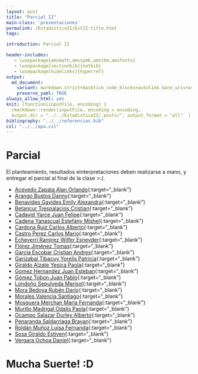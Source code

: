 ```yaml
---
layout: post
title: "Parcial II"
main-class: 'presentaciones'
permalink: /EstadisticaII/EstII:title.html
tags:

introduction: Parcial II

header-includes:
   - \usepackage{amsmath,amssymb,amsthm,amsfonts}
   - \usepackage[sectionbib]{natbib}
   - \usepackage[hidelinks]{hyperref}
output:
  md_document:
    variant: markdown_strict+backtick_code_blocks+autolink_bare_uris+ascii_identifiers+tex_math_single_backslash
    preserve_yaml: TRUE
always_allow_html: yes   
knit: (function(inputFile, encoding) {
  rmarkdown::render(inputFile, encoding = encoding,
  output_dir = "../../EstadisticaII/_posts/", output_format = "all"  ) })
bibliography: "../../referencias.bib"
csl: "../../apa.csl"
---
```


# Parcial

El planteamiento, resultados einterpretaciones deben realizarse a mano,
y entregar el parcial al final de la clase &gt;:(.

-   [Acevedo Zapata Alan
    Orlando](https://github.com/jiperezga/jiperezga.github.io/raw/master/Dataset/Parcial/P1152220366.pdf){:target=“\_blank”}
-   [Arango Bustos
    Danny](https://github.com/jiperezga/jiperezga.github.io/raw/master/Dataset/Parcial/P1214748239.pdf){:target=“\_blank”}
-   [Benavides Gavides Emily
    Alexandra](https://github.com/jiperezga/jiperezga.github.io/raw/master/Dataset/Parcial/P1023623327.pdf){:target=“\_blank”}
-   [Betancur Trespalacios
    Cristian](https://github.com/jiperezga/jiperezga.github.io/raw/master/Dataset/Parcial/P1001362881.pdf){:target=“\_blank”}
-   [Cadavid Yarce Juan
    Felipe](https://github.com/jiperezga/jiperezga.github.io/raw/master/Dataset/Parcial/P1044102034.pdf){:target=“\_blank”}
-   [Cadena Yanascual Estefany
    Mishel](https://github.com/jiperezga/jiperezga.github.io/raw/master/Dataset/Parcial/P1085941354.pdf){:target=“\_blank”}
-   [Cardona Ruiz Carlos
    Alberto](https://github.com/jiperezga/jiperezga.github.io/raw/master/Dataset/Parcial/P1053767519.pdf){:target=“\_blank”}
-   [Castro Perez Carlos
    Mario](https://github.com/jiperezga/jiperezga.github.io/raw/master/Dataset/Parcial/P1002148318.pdf){:target=“\_blank”}
-   [Echeverri Ramirez Wilfer
    Esneyder](https://github.com/jiperezga/jiperezga.github.io/raw/master/Dataset/Parcial/P1000203437.pdf){:target=“\_blank”}
-   [Flórez Jiménez
    Tomas](https://github.com/jiperezga/jiperezga.github.io/raw/master/Dataset/Parcial/P1152460117.pdf){:target=“\_blank”}
-   [Garcia Escobar Cristian
    Andres](https://github.com/jiperezga/jiperezga.github.io/raw/master/Dataset/Parcial/P1038823759.pdf){:target=“\_blank”}
-   [Garizabal Tibacuy Yorelis
    Patricia](https://github.com/jiperezga/jiperezga.github.io/raw/master/Dataset/Parcial/P1035435796.pdf){:target=“\_blank”}
-   [Giraldo Alzate Yesica
    Paola](https://github.com/jiperezga/jiperezga.github.io/raw/master/Dataset/Parcial/P1007290732.pdf){:target=“\_blank”}
-   [Gomez Hernandez Juan
    Esteban](https://github.com/jiperezga/jiperezga.github.io/raw/master/Dataset/Parcial/P1152471457.pdf){:target=“\_blank”}
-   [Gómez Tobon Juan
    Pablo](https://github.com/jiperezga/jiperezga.github.io/raw/master/Dataset/Parcial/P1152710331.pdf){:target=“\_blank”}
-   [Londoño Sepulveda
    Marisol](https://github.com/jiperezga/jiperezga.github.io/raw/master/Dataset/Parcial/P1001580456.pdf){:target=“\_blank”}
-   [Mora Bedoya Rubén
    Darío](https://github.com/jiperezga/jiperezga.github.io/raw/master/Dataset/Parcial/P1039460833.pdf){:target=“\_blank”}
-   [Morales Valencia
    Santiago](https://github.com/jiperezga/jiperezga.github.io/raw/master/Dataset/Parcial/P1007346784.pdf){:target=“\_blank”}
-   [Mosquera Merchan Maria
    Fernanda](https://github.com/jiperezga/jiperezga.github.io/raw/master/Dataset/Parcial/P1000870935.pdf){:target=“\_blank”}
-   [Murillo Madrigal Odalis
    Paola](https://github.com/jiperezga/jiperezga.github.io/raw/master/Dataset/Parcial/P1017265065.pdf){:target=“\_blank”}
-   [Ocampo Salazar Durley
    Alberto](https://github.com/jiperezga/jiperezga.github.io/raw/master/Dataset/Parcial/P1047964029.pdf){:target=“\_blank”}
-   [Penaranda Saldarriaga
    Brayan](https://github.com/jiperezga/jiperezga.github.io/raw/master/Dataset/Parcial/P1001391063.pdf){:target=“\_blank”}
-   [Roldán Muñoz Luisa
    Fernanda](https://github.com/jiperezga/jiperezga.github.io/raw/master/Dataset/Parcial/P1128387647.pdf){:target=“\_blank”}
-   [Sosa Giraldo
    Estiven](https://github.com/jiperezga/jiperezga.github.io/raw/master/Dataset/Parcial/P1000764590.pdf){:target=“\_blank”}
-   [Vergara Ochoa
    Daniel](https://github.com/jiperezga/jiperezga.github.io/raw/master/Dataset/Parcial/P1037642829.pdf){:target=“\_blank”}

<h1>
Mucha Suerte! :D
</h1>
